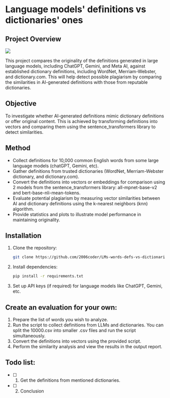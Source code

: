 # Language models' definitions vs dictionaries' ones
## Project Overview
![](https://github.com/2006coder/LMs-words-defs-vs-dictionaries-defs/blob/main/visualization1.gif)

This project compares the originality of the definitions generated in large language models, including ChatGPT, Gemini, and Meta AI, against established dictionary definitions, including WordNet, Merriam-Webster, and dictionary.com. This will help detect possible plagiarism by comparing the similarities in AI-generated definitions with those from reputable dictionaries.

## Objective

To investigate whether AI-generated definitions mimic dictionary definitions or offer original content. This is achieved by transforming definitions into vectors and comparing them using the sentence_transformers library to detect similarities.

## Method

- Collect definitions for 10,000 common English words from some large language models (chatGPT, Gemini, etc).
- Gather definitions from trusted dictionaries (WordNet, Merriam-Webster dictionary, and dictionary.com).
- Convert the definitions into vectors or embeddings for comparison using 2 models from the sentence_transformers library: all-mpnet-base-v2 and bert-base-nli-mean-tokens.
- Evaluate potential plagiarism by measuring vector similarities between AI and dictionary definitions using the k-nearest neighbors (knn) algorithm.
- Provide statistics and plots to illustrate model performance in maintaining originality.


## Installation

1. Clone the repository:
    ```bash
    git clone https://github.com/2006coder/LMs-words-defs-vs-dictionaries-defs
    ```
2. Install dependencies:
    ```bash
    pip install -r requirements.txt
    ```
3. Set up API keys (if required) for language models like ChatGPT, Gemini, etc.

## Create an evaluation for your own: 

1. Prepare the list of words you wish to analyze.
2. Run the script to collect definitions from LLMs and dictionaries. You can split the 10000.csv into smaller .csv files and run the script simultaneously.
3. Convert the definitions into vectors using the provided script.
4. Perform the similarity analysis and view the results in the output report.

## Todo list:

- [ ] 1. Get the definitions from mentioned dictionaries.
- [ ] 2. Conclusion
